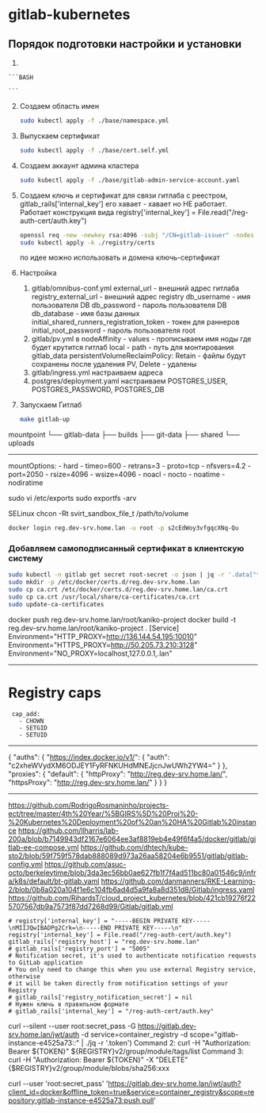 # gitlab-kubernetes

## Порядок подготовки настройки и установки

1. 

    ```BASH
 
    ```

2. Создаем область имен

    ```BASH
    sudo kubectl apply -f ./base/namespace.yml
    ```

3. Выпускаем сертификат

    ```BASH
    sudo kubectl apply -f ./base/cert.self.yml
    ```

4. Создаем аккаунт админа кластера

    ```BASH
    sudo kubectl apply -f ./base/gitlab-admin-service-account.yaml
    ```

5. Создаем ключь и сертификат для связи гитлаба с реестром, gitlab_rails['internal_key'] его хавает - хавает но НЕ работает.
   Работает конструкция вида registry['internal_key'] = File.read("/reg-auth-cert/auth.key")

    ```BASH
    openssl req -new -newkey rsa:4096 -subj "/CN=gitlab-issuer" -nodes -x509 -keyout ./registry/certs/reg-auth.key -out ./registry/certs/reg-auth.crt
    sudo kubectl apply -k ./registry/certs
    ```

    по идее можно использовать и домена ключь-сертификат

6. Настройка
    1. gitlab/omnibus-conf.yml
       external_url - внешний адрес гитлаба
       registry_external_url - внешний адрес registry
       db_username - имя пользователя DB
       db_password - пароль пользователя DB
       db_database - имя базы данных
       initial_shared_runners_registration_token - токен для раннеров
       initial_root_password - пароль пользователя root
    2. gitlab/pv.yml
       в nodeAffinity - values - прописываем имя ноды где будет крутится гитлаб
       local - path - путь для монтирования gitlab_data
       persistentVolumeReclaimPolicy: Retain - файлы будут сохранены после удаления PV, Delete - удалены
    3. gitlab/ingress.yml
       настраиваем адреса
    4. postgres/deployment.yaml
       настраиваем POSTGRES_USER, POSTGRES_PASSWORD, POSTGRES_DB

99. Запускаем Гитлаб

    ```BASH
    make gitlab-up
    ```

mountpoint
└── gitlab-data
    ├── builds
    ├── git-data
    ├── shared
    └── uploads

---
  mountOptions:
    - hard
    - timeo=600
    - retrans=3
    - proto=tcp
    - nfsvers=4.2
    - port=2050
    - rsize=4096
    - wsize=4096
    - noacl
    - nocto
    - noatime
    - nodiratime

sudo vi /etc/exports
sudo exportfs -arv

SELinux
chcon -Rt svirt_sandbox_file_t /path/to/volume

```bash
docker login reg.dev-srv.home.lan -u root -p s2cEdWoy3vfgqcXNq-Qu
```

### Добавляем самоподписанный сертификат в клиентскую систему

```bash
sudo kubectl -n gitlab get secret root-secret -o json | jq -r '.data["tls.crt"]' | base64 -d > ca.crt
sudo mkdir -p /etc/docker/certs.d/reg.dev-srv.home.lan
sudo cp ca.crt /etc/docker/certs.d/reg.dev-srv.home.lan/ca.crt
sudo cp ca.crt /usr/local/share/ca-certificates/ca.crt
sudo update-ca-certificates
```
docker push reg.dev-srv.home.lan/root/kaniko-project
docker build -t reg.dev-srv.home.lan/root/kaniko-project .
[Service]
Environment="HTTP_PROXY=http://136.144.54.195:10010"
Environment="HTTPS_PROXY=http://50.205.73.210:3128"
Environment="NO_PROXY=localhost,127.0.0.1,.lan"

---

# Registry caps
     cap_add:
       - CHOWN
       - SETGID
       - SETUID
---

{
        "auths": {
                "https://index.docker.io/v1/": {
                        "auth": "c2xheWVydXM6ODJEY1FyRFNKUHdMNEJjcnJwUWh2YW4="
                }
        },
        "proxies": {
            "default":
            {
            "httpProxy": "http://reg.dev-srv.home.lan/",
            "httpsProxy": "http://reg.dev-srv.home.lan/"
            }
        }
}

---

https://github.com/RodrigoRosmaninho/projects-ect/tree/master/4th%20Year/%5BGIRS%5D%20Proj%20-%20Kubernetes%20Deployment%20of%20an%20HA%20Gitlab%20instance
https://github.com/llharris/lab-200a/blob/b7149943df2167e6064ee3af8819eb4e49f6f4a5/docker/gitlab/gitlab-ee-compose.yml
https://github.com/dhtech/kube-sto2/blob/59f759f578dab888089d973a26aa58204e6b9551/gitlab/gitlab-config.yml
https://github.com/asuc-octo/berkeleytime/blob/3da3ec56bb0ae627fb1f7f4ad511bc80a01546c9/infra/k8s/default/bt-gitlab.yaml
https://github.com/danmanners/RKE-Learning-2/blob/0b8a020a104f1e6c104fb6ad4d5a9fa8a8d351d8/Gitlab/ingress.yaml
https://github.com/RihardsT/cloud_project_kubernetes/blob/421cb19276f225707567db9a7573f87dd7268d99/Gitlab/gitlab.yml



    # registry['internal_key'] = "-----BEGIN PRIVATE KEY-----\nMIIJQwIBADPg2Crk=\n-----END PRIVATE KEY-----\n"
    registry['internal_key'] = File.read("/reg-auth-cert/auth.key")
    gitlab_rails['registry_host'] = "reg.dev-srv.home.lan"
    # gitlab_rails['registry_port'] = "5005"
    # Notification secret, it's used to authenticate notification requests to GitLab application
    # You only need to change this when you use external Registry service, otherwise
    # it will be taken directly from notification settings of your Registry
    # gitlab_rails['registry_notification_secret'] = nil
    # Нужен ключь в правильном формате
    # gitlab_rails['internal_key'] = "/reg-auth-cert/auth.key"


curl --silent --user root:secret_pass -G https://gitlab.dev-srv.home.lan/jwt/auth -d service=container_registry -d scope="gitlab-instance-e4525a73:*:*" | ./jq -r '.token')
Command 2: curl -H "Authorization: Bearer ${TOKEN}" ${REGISTRY}v2/group/module/tags/list
Command 3: curl -H "Authorization: Bearer ${TOKEN}" -X "DELETE" {$REGISTRY}v2/group/module/blobs/sha256:xxx


curl --user 'root:secret_pass' 'https://gitlab.dev-srv.home.lan/jwt/auth?client_id=docker&offline_token=true&service=container_registry&scope=repository:gitlab-instance-e4525a73:push,pull'